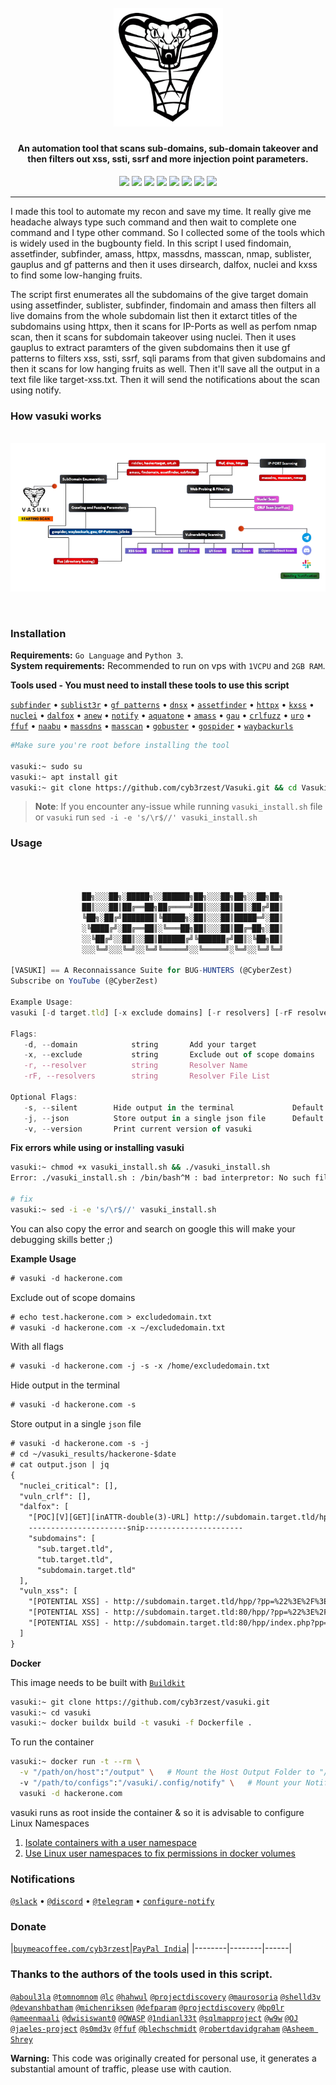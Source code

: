 <h1 align="center">
  <br>
  <a href="https://github.com/cyb3rzest/Vasuki/"><img src="github/img/vasuki.png" width="175px" alt="Vasuki"></a>
</h1>
                                                                                                                                            
<h4 align="center">An automation tool that scans sub-domains, sub-domain takeover and then filters out xss, ssti, ssrf and more injection point parameters.</h4>

<p align="center">
<a href="#"><img src="https://madewithlove.org.in/badge.svg"></a>
<a href="https://buymeacofee.com/cyb3rzest"><img src="https://img.shields.io/badge/buy%20me%20a%20Coffee%20-donate-red"></a>
<a href="https://twitter.com/cyb3rzest/"><img src="https://img.shields.io/badge/twitter-%40CyberZeast-blue.svg"></a>
<a href="https://github.com/cyb3rzest/Vasuki/issues"><img src="https://img.shields.io/badge/contributions-welcome-brightgreen.svg?style=flat"></a>
<a href="https://github.com/cyb3rzest/Vasuki/blob/master/LICENSE"><img src="https://img.shields.io/badge/License-BSL-cyan.svg"></a>
<a href="#"><img src="https://img.shields.io/badge/Made%20with-Bash-1f425f.svg"></a>
<a href="https://github.com/cyb3rzest?tab=followers"><img src="https://img.shields.io/badge/github-%40cyb3rzest-red"></a>
<a href="https://github.com/LuD1161"><img src="https://img.shields.io/badge/Special%20Thanks-LuD1161-yellowgreen"></a>
</p>

---

I made this tool to automate my recon and save my time. It really give me headache always type such command and then wait to complete one command and I type other command. So I collected some of the tools which is widely used in the bugbounty field. In this script I used findomain, assetfinder, subfinder, amass, httpx, massdns, masscan, nmap, sublister, gauplus and gf patterns and then it uses dirsearch, dalfox, nuclei and kxss to find some low-hanging fruits.<br/> 

The script first enumerates all the subdomains of the give target domain using assetfinder, sublister, subfinder, findomain and amass then filters all live domains from the whole subdomain list then it extarct titles of the subdomains using httpx, then it scans for IP-Ports as well as perfom nmap scan, then it scans for subdomain takeover using nuclei. Then it uses gauplus to extract paramters of the given subdomains then it use gf patterns to filters xss, ssti, ssrf, sqli params from that given subdomains and then it scans for low hanging fruits as well. Then it'll save all the output in a text file like target-xss.txt. Then it will send the notifications about the scan using notify. <br/>



<h3 align="left">How vasuki works</h3>
<p align="center"><br/>
<img src="github/img/mindmap.png" alt="Vasuki mindmap"><br/>
<!-- <img src="img/roadmap.png" alt="How vasuki works""> -->
</p><br/>

<h3>Installation</h3>

**Requirements:** ``Go Language`` and ``Python 3``.<br>
**System requirements:** Recommended to run on vps with ``1VCPU`` and ``2GB RAM``.<br>

**Tools used - You must need to install these tools to use this script**<br>

  <a href="https://github.com/projectdiscovery/subfinder">`subfinder`</a> •
  <a href="https://github.com/aboul3la/Sublist3r">`sublist3r`</a> •
  <a href="https://github.com/1ndianl33t/Gf-Patterns">`gf patterns`</a> •
  <a href="https://github.com/projectdiscovery/dnsx">`dnsx`</a> •
  <a href="https://github.com/tomnomnom/assetfinder">`assetfinder`</a> •
  <a href="https://github.com/projectdiscovery/httpx">`httpx`</a> •
  <a href="https://github.com/Emoe/kxss">`kxss`</a> •
  <a href="https://github.com/projectdiscovery/nuclei">`nuclei`</a> •
  <a href="https://github.com/hahwul/dalfox">`dalfox`</a> •
  <a href="https://github.com/tomnomnom/anew">`anew`</a> •
  <a href="https://github.com/projectdiscovery/notify">`notify`</a> •
  <a href="https://github.com/michenriksen/aquatone">`aquatone`</a> •
  <a href="https://github.com/OWASP/Amass">`amass`</a> •
  <a href="https://github.com/lc/gau">`gau`</a> •
  <a href="https://github.com/dwisiswant0/crlfuzz">`crlfuzz`</a> •
  <a href="https://github.com/s0md3v/uro">`uro`</a> •
  <a href="https://github.com/ffuf/ffuf">`ffuf`</a> •
  <a href="https://github.com/projectdiscovery/naabu">`naabu`</a> •
  <a href="https://github.com/blechschmidt/massdns">`massdns`</a> •
  <a href="https://github.com/robertdavidgraham/masscan">`masscan`</a> •
  <a href="https://github.com/OJ/gobuster">`gobuster`</a> •
  <a href="https://github.com/jaeles-project/gospider">`gospider`</a> •
  <a href="https://github.com/tomnomnom/waybackurls">`waybackurls`</a><br>


```bash
#Make sure you're root before installing the tool

vasuki:~ sudo su
vasuki:~ apt install git
vasuki:~ git clone https://github.com/cyb3rzest/Vasuki.git && cd Vasuki/ && chmod +x vasuki vasuki_install.sh && mv vasuki /usr/bin/ && ./vasuki_install.sh
```

> **Note**: If you encounter any-issue while running `vasuki_install.sh` file or `vasuki` run `sed -i -e 's/\r$//' vasuki_install.sh`

<h3>Usage</h3>


```js 



                ██╗░░░██╗░█████╗░░██████╗██╗░░░██╗██╗░░██╗██╗
                ██║░░░██║██╔══██╗██╔════╝██║░░░██║██║░██╔╝██║
                ╚██╗░██╔╝███████║╚█████╗░██║░░░██║█████═╝░██║
                ░╚████╔╝░██╔══██║░╚═══██╗██║░░░██║██╔═██╗░██║
                ░░╚██╔╝░░██║░░██║██████╔╝╚██████╔╝██║░╚██╗██║
                ░░░╚═╝░░░╚═╝░░╚═╝╚═════╝░░╚═════╝░╚═╝░░╚═╝╚═╝

[VASUKI] == A Reconnaissance Suite for BUG-HUNTERS (@CyberZest)
Subscribe on YouTube (@CyberZest)

Example Usage:
vasuki [-d target.tld] [-x exclude domains] [-r resolvers] [-rF resolvers list] [--json] [-s]

Flags:
   -d, --domain            string       Add your target                         -d target.tld
   -x, --exclude           string       Exclude out of scope domains            -x ~/dommains.list
   -r, --resolver          string       Resolver Name                           -r 8.8.8.8, 8.8.4.4, 10.10.10.10
   -rF, --resolvers        string       Resolver File List                      -rF ~/resolver.txt

Optional Flags:
   -s, --silent        Hide output in the terminal             Default: False
   -j, --json          Store output in a single json file      Default: False
   -v, --version       Print current version of vasuki

```
**Fix errors while using or installing vasuki**
    
```bash
vasuki:~ chmod +x vasuki_install.sh && ./vasuki_install.sh
Error: ./vasuki_install.sh : /bin/bash^M : bad interpretor: No such file or directory
                                                    
# fix
vasuki:~ sed -i -e 's/\r$//' vasuki_install.sh
```
You can also copy the error and search on google this will make your debugging skills better ;)

**Example Usage**

```txt
# vasuki -d hackerone.com
```
Exclude out of scope domains
```txt
# echo test.hackerone.com > excludedomain.txt
# vasuki -d hackerone.com -x ~/excludedomain.txt
```
With all flags
```txt
# vasuki -d hackerone.com -j -s -x /home/excludedomain.txt
```

Hide output in the terminal

```txt
# vasuki -d hackerone.com -s
```

Store output in a single `json` file

```txt
# vasuki -d hackerone.com -s -j
# cd ~/vasuki_results/hackerone-$date
# cat output.json | jq
{
  "nuclei_critical": [],
  "vuln_crlf": [],
  "dalfox": [
    "[POC][V][GET][inATTR-double(3)-URL] http://subdomain.target.tld/hpp?pp=FUZZ%22onpointerout%3Dconfirm.call%28null%2C1%29+class%3Ddalfox+",
    ----------------------snip----------------------
    "subdomains": [
      "sub.target.tld",
      "tub.target.tld",
      "subdomain.target.tld"
  ],
  "vuln_xss": [
    "[POTENTIAL XSS] - http://subdomain.target.tld/hpp/?pp=%22%3E%2F%3E%3Csvg%2Fonload%3Dconfirm%28document.domain%29%3E ",
    "[POTENTIAL XSS] - http://subdomain.target.tld:80/hpp/?pp=%22%3E%2F%3E%3Csvg%2Fonload%3Dconfirm%28document.domain%29%3E ",
    "[POTENTIAL XSS] - http://subdomain.target.tld:80/hpp/index.php?pp=%22%3E%2F%3E%3Csvg%2Fonload%3Dconfirm%28document.domain%29%3E "
  ]
}
```

**Docker**


This image needs to be built with [`Buildkit`](https://docs.docker.com/develop/develop-images/build_enhancements/)
```bash
vasuki:~ git clone https://github.com/cyb3rzest/vasuki.git
vasuki:~ cd vasuki 
vasuki:~ docker buildx build -t vasuki -f Dockerfile .
```

To run the container
```bash
vasuki:~ docker run -t --rm \
  -v "/path/on/host":"/output" \   # Mount the Host Output Folder to "/output"
  -v "/path/to/configs":"/vasuki/.config/notify" \   # Mount your Notify Config files to "/vasuki/.config/notify"
  vasuki -d hackerone.com
```
vasuki runs as root inside the container & so it is advisable to configure Linux Namespaces 
1. [Isolate containers with a user namespace](https://docs.docker.com/engine/security/userns-remap/)
2. [Use Linux user namespaces to fix permissions in docker volumes](https://www.jujens.eu/posts/en/2017/Jul/02/docker-userns-remap/)

<h3>Notifications</h3>

[`@slack`](https://slack.com/intl/en-it/help/articles/115005265063-Incoming-webhooks-for-Slack) •
[`@discord`](https://support.discord.com/hc/en-us/articles/228383668-Intro-to-Webhooks) •
[`@telegram`](https://core.telegram.org/bots#3-how-do-i-create-a-bot) •
[`configure-notify`](https://github.com/projectdiscovery/notify#config-file)
                                                                
<p align="left">
<h3>Donate</h3> 

|[`buymeacoffee.com/cyb3rzest`](https://www.buymeacoffee.com/cyb3rzest)|[`PayPal India`](https://www.paypal.com/paypalme/ichiro94)|
|--------|--------|------|

### Thanks to the authors of the tools used in this script.

[`@aboul3la`](https://github.com/aboul3la) [`@tomnomnom`](https://github.com/tomnomnom) [`@lc`](https://github.com/lc) [`@hahwul`](https://github.com/hahwul) [`@projectdiscovery`](https://github.com/projectdiscovery) [`@maurosoria`](https://github.com/maurosoria) [`@shelld3v`](https://github.com/shelld3v) [`@devanshbatham`](https://github.com/devanshbatham) [`@michenriksen`](https://github.com/michenriksen) [`@defparam`](https://github.com/defparam/) [`@projectdiscovery`](https://github.com/projectdiscovery) [`@bp0lr`](https://github.com/bp0lr/) [`@ameenmaali`](https://github.com/ameenmaali) [`@dwisiswant0`](https://github.com/dwisiswant0) [`@OWASP`](https://github.com/OWASP/) [`@1ndianl33t`](https://github.com/1ndianl33t) [`@sqlmapproject`](https://github.com/sqlmapproject) [`@w9w`](https://github.com/w9w) [`@OJ`](https://github.com/OJ) [`@jaeles-project`](https://github.com/jaeles-project) [`@s0md3v`](https://github.com/s0md3v) [`@ffuf`](https://github.com/ffuf) [`@blechschmidt`](https://github.com/blechschmidt/) [`@robertdavidgraham`](https://github.com/robertdavidgraham/) [`@Asheem Shrey`](https://github.com/LuD1161/)


**Warning:** This code was originally created for personal use, it generates a substantial amount of traffic, please use with caution.

